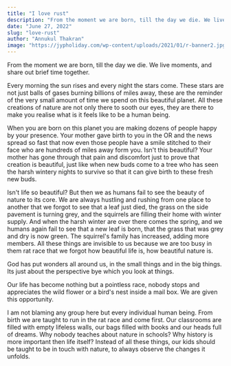 ```yaml
---
title: "I love rust"
description: "From the moment we are born, till the day we die. We live moments, and share out brief time together."
date: "June 27, 2022"
slug: "love-rust"
author: "Annukul Thakran"
image: "https://jypholiday.com/wp-content/uploads/2021/01/r-banner2.jpg"
---
```


From the moment we are born, till the day we die. We live moments, and share out brief time together.

Every morning the sun rises and every night the stars come. These stars are not just balls of gases burning billions of miles away, these are the reminder of the very small amount of time we spend on this beautiful planet. All these creations of nature are not only there to sooth our eyes, they are there to make you realise what is it feels like to be a human being.

When you are born on this planet you are making dozens of people happy by your presence. Your mother gave birth to you in the OR and the news spread so fast that now even those people have a smile stitched to their face who are hundreds of miles away form you. Isn't this beautiful? Your mother has gone through that pain and discomfort just to prove that creation is beautiful, just like when new buds come to a tree who has seen the harsh wintery nights to survive so that it can give birth to these fresh new buds.

Isn't life so beautiful? But then we as humans fail to see the beauty of nature to its core. We are always hustling and rushing from one place to another that we forgot to see that a leaf just died, the grass on the side pavement is turning grey, and the squirrels are filling their home with winter supply. And when the harsh winter are over there comes the spring, and we humans again fail to see that a new leaf is born, that the grass that was grey and dry is now green. The squirrel's family has increased, adding more members. All these things are invisible to us because we are too busy in them rat race that we forgot how beautiful life is, how beautiful nature is.

God has put wonders all around us, in the small things and in the big things. Its just about the perspective bye which you look at things.

Our life has become nothing but a pointless race, nobody stops and appreciates the wild flower or a bird's nest inside a mail box. We are given this opportunity.

I am not blaming any group here but every individual human being. From birth we are taught to run in the rat race and come first. Our classrooms are filled with empty lifeless walls, our bags filled with books and our heads full of dreams. Why nobody teaches about nature in schools? Why history is more important then life itself? Instead of all these things, our kids should be taught to be in touch with nature, to always observe the changes it unfolds.
